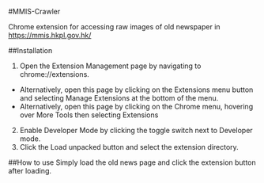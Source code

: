 #MMIS-Crawler

Chrome extension for accessing raw images of old newspaper in https://mmis.hkpl.gov.hk/

##Installation
1. Open the Extension Management page by navigating to chrome://extensions.
 - Alternatively, open this page by clicking on the Extensions menu button and selecting Manage Extensions at the bottom of the menu.
 - Alternatively, open this page by clicking on the Chrome menu, hovering over More Tools then selecting Extensions
2. Enable Developer Mode by clicking the toggle switch next to Developer mode.
3. Click the Load unpacked button and select the extension directory.

##How to use
Simply load the old news page and click the extension button after loading.
